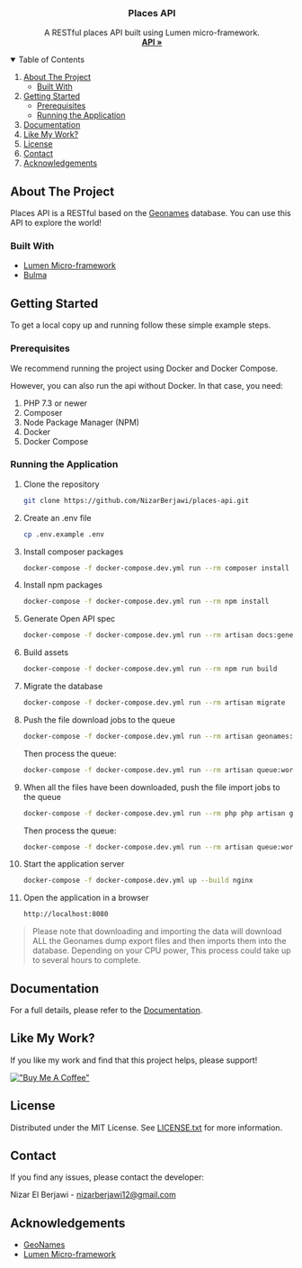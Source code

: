 <!-- PROJECT LOGO -->
<br />
<p align="center">
  <h3 align="center">Places API</h3>

  <p align="center">
    A RESTful places API built using Lumen micro-framework.
    <br />
    <a href="http://172-105-254-141.ip.linodeusercontent.com"><strong>API »</strong></a>
    <br />
</p>

<!-- TABLE OF CONTENTS -->
<details open="open">
  <summary>Table of Contents</summary>
  <ol>
    <li>
      <a href="#about-the-project">About The Project</a>
      <ul>
        <li><a href="#built-with">Built With</a></li>
      </ul>
    </li>
    <li>
      <a href="#getting-started">Getting Started</a>
      <ul>
        <li><a href="#prerequisites">Prerequisites</a></li>
        <li><a href="#running-the-application">Running the Application</a></li>
      </ul>
    </li>
    <li><a href="#documentation">Documentation</a></li>
    <li><a href="#like-my-work">Like My Work?</a></li>
    <li><a href="#license">License</a></li>
    <li><a href="#contact">Contact</a></li>
    <li><a href="#acknowledgements">Acknowledgements</a></li>
  </ol>
</details>

<!-- ABOUT THE PROJECT -->

## About The Project

Places API is a RESTful based on the <a href="https://www.geonames.org/">Geonames</a> database. You can use this API to explore the world!

### Built With

- [Lumen Micro-framework](https://lumen.laravel.com/)
- [Bulma](https://bulma.io/)

<!-- GETTING STARTED -->

## Getting Started

To get a local copy up and running follow these simple example steps.

### Prerequisites

We recommend running the project using Docker and Docker Compose.

However, you can also run the api without Docker. In that case, you need:

1. PHP 7.3 or newer
2. Composer
3. Node Package Manager (NPM)
4. Docker
5. Docker Compose

### Running the Application

1. Clone the repository
   ```sh
   git clone https://github.com/NizarBerjawi/places-api.git
   ```
2. Create an .env file
   ```sh
   cp .env.example .env
   ```
3. Install composer packages
   ```sh
   docker-compose -f docker-compose.dev.yml run --rm composer install  
   ```
4. Install npm packages
   ```sh
   docker-compose -f docker-compose.dev.yml run --rm npm install  
   ```
5. Generate Open API spec
   ```sh
   docker-compose -f docker-compose.dev.yml run --rm artisan docs:generate  
   ```
4. Build assets
   ```sh
   docker-compose -f docker-compose.dev.yml run --rm npm run build  
   ```
5. Migrate the database 
   ```sh
   docker-compose -f docker-compose.dev.yml run --rm artisan migrate  
   ```
6. Push the file download jobs to the queue
   ```sh
   docker-compose -f docker-compose.dev.yml run --rm artisan geonames:download 
   ```
   Then process the queue:
   ```sh
   docker-compose -f docker-compose.dev.yml run --rm artisan queue:work --stop-when-empty --queue=download-data,download-places,download-flags,download-names 
   ```

7. When all the files have been downloaded, push the file import jobs to the queue
   ```sh
   docker-compose -f docker-compose.dev.yml run --rm php php artisan geonames:import  
   ```
   Then process the queue:
   ```sh
   docker-compose -f docker-compose.dev.yml run --rm artisan queue:work --stop-when-empty --queue=import-data,import-places,import-names 
   ```
8. Start the application server
   ```sh
   docker-compose -f docker-compose.dev.yml up --build nginx
   ```
9. Open the application in a browser
   ```sh
   http://localhost:8080
   ```
> Please note that downloading and importing the data will download ALL the Geonames dump export files and then imports them into the database. Depending on your CPU power, This process could take up to several hours to complete.

<!-- USAGE EXAMPLES -->

## Documentation

For a full details, please refer to the [Documentation](http://172-105-254-141.ip.linodeusercontent.com/documentation).

## Like My Work?

If you like my work and find that this project helps, please support! 

[!["Buy Me A Coffee"](https://www.buymeacoffee.com/assets/img/custom_images/yellow_img.png)](https://www.buymeacoffee.com/placesApi)

<!-- LICENSE -->

## License

Distributed under the MIT License. See [LICENSE.txt](https://github.com/NizarBerjawi/places-api/blob/master/LICENSE.txt) for more information.

<!-- CONTACT -->

## Contact

If you find any issues, please contact the developer:

Nizar El Berjawi - nizarberjawi12@gmail.com

<!-- ACKNOWLEDGEMENTS -->

## Acknowledgements

- [GeoNames](https://www.geonames.org/)
- [Lumen Micro-framework](https://lumen.laravel.com/)
